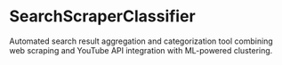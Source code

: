 # SearchScraperClassifier
Automated search result aggregation and categorization tool combining web scraping and YouTube API integration with ML-powered clustering.
